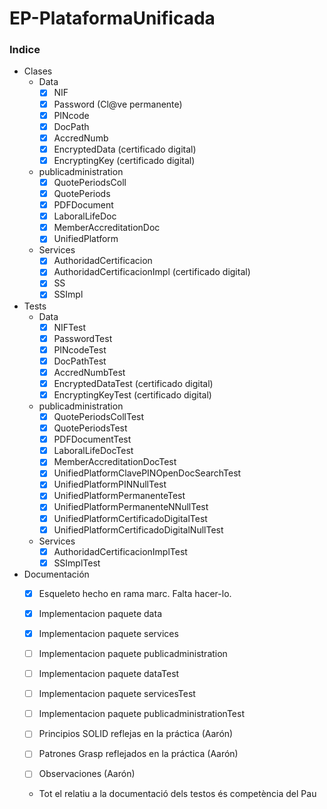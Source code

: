 # EP-PlataformaUnificada

### Indice ###
  * Clases
    * Data
        *  [x] NIF
        *  [x] Password (Cl@ve permanente)
        *  [x] PINcode
        *  [x] DocPath
        *  [x] AccredNumb
        *  [x] EncryptedData (certificado digital)
        *  [x] EncryptingKey (certificado digital)
    * publicadministration
        *  [x] QuotePeriodsColl
        *  [x] QuotePeriods
        *  [x] PDFDocument
        *  [x] LaboralLifeDoc
        *  [x] MemberAccreditationDoc
        *  [x] UnifiedPlatform
    * Services
        *  [x] AuthoridadCertificacion 
        *  [x] AuthoridadCertificacionImpl (certificado digital)
        *  [x] SS
        *  [x] SSImpl
  * Tests
    * Data
      *  [x] NIFTest
      *  [x] PasswordTest
      *  [x] PINcodeTest
      *  [x] DocPathTest
      *  [x] AccredNumbTest
      *  [x] EncryptedDataTest (certificado digital)
      *  [x] EncryptingKeyTest (certificado digital)
    * publicadministration
      *  [X] QuotePeriodsCollTest
      *  [X] QuotePeriodsTest
      *  [X] PDFDocumentTest
      *  [x] LaboralLifeDocTest
      *  [x] MemberAccreditationDocTest
      *  [x] UnifiedPlatformClavePINOpenDocSearchTest
      *  [x] UnifiedPlatformPINNullTest 
      *  [x] UnifiedPlatformPermanenteTest
      *  [x] UnifiedPlatformPermanenteNNullTest 
      *  [x] UnifiedPlatformCertificadoDigitalTest
      *  [x] UnifiedPlatformCertificadoDigitalNullTest 
    * Services 
      *  [x] AuthoridadCertificacionImplTest
      *  [x] SSImplTest

  * Documentación
    *  [x] Esqueleto hecho en rama marc. Falta hacer-lo.
    *  [x] Implementacion paquete data
    *  [x] Implementacion paquete services
    *  [ ] Implementacion paquete publicadministration
    *  [ ] Implementacion paquete dataTest
    *  [ ] Implementacion paquete servicesTest
    *  [ ] Implementacion paquete publicadministrationTest
    
    *  [ ] Principios SOLID reflejas en la práctica (Aarón)
    *  [ ] Patrones Grasp reflejados en la práctica (Aarón)
    *  [ ] Observaciones (Aarón)


    * Tot el relatiu a la documentació dels testos és competència del Pau
